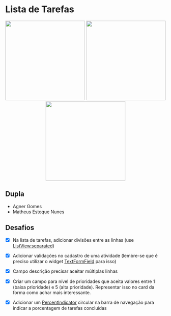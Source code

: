 # Lista de Tarefas



<p align="center">
    <img src="https://scontent.fcpq4-1.fna.fbcdn.net/v/t1.0-9/76914840_127647355324114_5680680950082568192_n.png?_nc_cat=100&_nc_oc=AQlPx4o-kIgJW1n5vxJ9xzdUKXTVG0hsHmjz2ElqT6lJKTRbzi9o-AhuQnV-jfeclds&_nc_ht=scontent.fcpq4-1.fna&oh=0589e4937f8fa06e1a76b258f6c9b34a&oe=5E55D659" width="250"/>
    <img src="https://scontent.fcpq4-1.fna.fbcdn.net/v/t1.0-9/74909812_127647325324117_6271815672901140480_n.png?_nc_cat=107&_nc_oc=AQli1I3zQzI1D-RSxcfLvciDa7XusmdNBw4CYrwMLdpwLhSiyTIWUDnHvIvl4wEQ5gE&_nc_ht=scontent.fcpq4-1.fna&oh=c11008e051042c7387e03846358937b2&oe=5E459AD1" width="250"/>
    <img src="https://scontent.fcpq4-1.fna.fbcdn.net/v/t1.0-9/77396555_127647315324118_4001179429735759872_n.png?_nc_cat=107&_nc_oc=AQkYPqsBqzShgs7RVMFQQ5GCWnL88QI-GvZNxnZgncaig7Z3ED2KhmavBmDxkFeMfBQ&_nc_ht=scontent.fcpq4-1.fna&oh=3edbb05047439c8e1bda4d05254754c7&oe=5E4B6CE0" width="250"/>
</p>

## Dupla

-   Agner Gomes
-   Matheus Estoque Nunes


## Desafios

- [x]  Na lista de tarefas, adicionar divisões entre as linhas (use [ListView.separated](https://api.flutter.dev/flutter/widgets/ListView/ListView.separated.html))
- [x]  Adicionar validações no cadastro de uma atividade (lembre-se que é preciso utilizar o widget [TextFormField](https://api.flutter.dev/flutter/material/TextFormField-class.html) para isso)
- [x]  Campo descrição precisar aceitar múltiplas linhas
- [x]  Criar um campo para nível de prioridades que aceita valores entre 1 (baixa prioridade) e 5 (alta prioridade). Representar isso no card da forma como achar mais interessante.
- [x]  Adicionar um [PercentIndicator](https://pub.dev/packages/percent_indicator) circular na barra de navegação para indicar a porcentagem de tarefas concluídas

